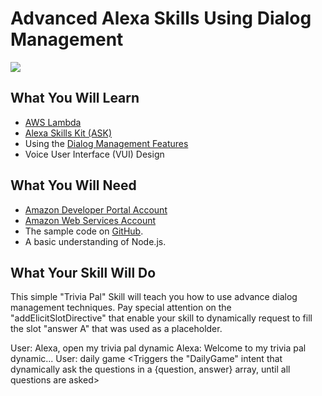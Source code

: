 # Advanced Alexa Skills Using Dialog Management 
<img src="https://m.media-amazon.com/images/G/01/mobile-apps/dex/alexa/alexa-skills-kit/tutorials/fact/header._TTH_.png" />

## What You Will Learn
*  [AWS Lambda](http://aws.amazon.com/lambda)
*  [Alexa Skills Kit (ASK)](https://developer.amazon.com/alexa-skills-kit)
*  Using the [Dialog Management Features](https://developer.amazon.com/alexa-skills-kit/dialog-management)
*  Voice User Interface (VUI) Design


## What You Will Need
*  [Amazon Developer Portal Account](http://developer.amazon.com)
*  [Amazon Web Services Account](http://aws.amazon.com/)
*  The sample code on [GitHub](https://github.com/alexa/skill-sample-nodejs-fact).
*  A basic understanding of Node.js.

## What Your Skill Will Do
This simple "Trivia Pal" Skill will teach you how to use advance dialog management techniques. Pay special attention on the "addElicitSlotDirective" that enable your skill to dynamically request to fill the slot "answer A" that was used as a placeholder.

User: Alexa, open my trivia pal dynamic
Alexa: Welcome to my trivia pal dynamic...
User: daily game
<Triggers the "DailyGame" intent that dynamically ask the questions in a {question, answer} array, until all questions are asked>



